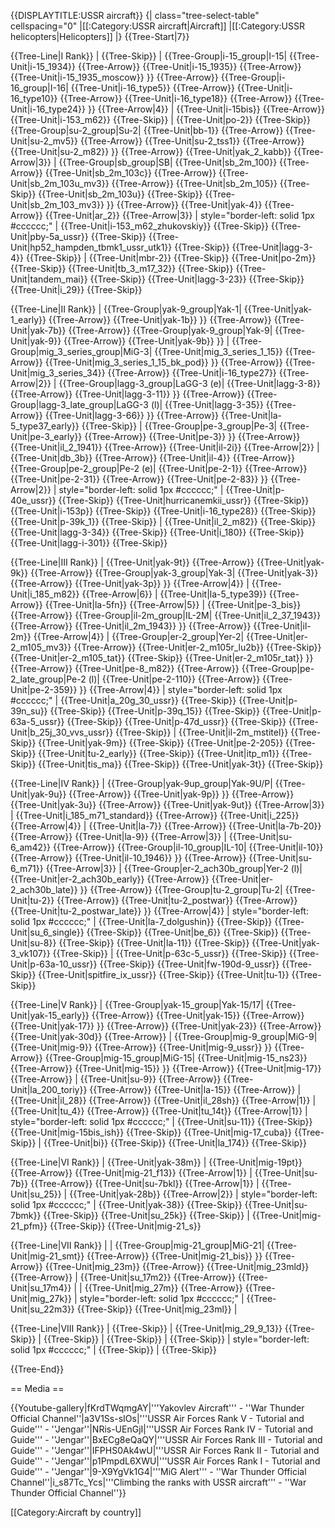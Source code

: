 {{DISPLAYTITLE:USSR aircraft}}
{| class="tree-select-table" cellspacing="0"
|[[:Category:USSR aircraft|Aircraft]]
|[[:Category:USSR helicopters|Helicopters]]
|}
{{Tree-Start|7}}

{{Tree-Line|I Rank}}
|
{{Tree-Skip}}
|
{{Tree-Group|i-15_group|I-15|
  {{Tree-Unit|i-15_1934}}
{{Tree-Arrow}}
{{Tree-Unit|i-15_1935}}
{{Tree-Arrow}}
{{Tree-Unit|i-15_1935_moscow}}
}}
{{Tree-Arrow}}
{{Tree-Group|i-16_group|I-16|
  {{Tree-Unit|i-16_type5}}
{{Tree-Arrow}}
{{Tree-Unit|i-16_type10}}
{{Tree-Arrow}}
{{Tree-Unit|i-16_type18}}
{{Tree-Arrow}}
{{Tree-Unit|i-16_type24}}
}}
{{Tree-Arrow|4}}
|
{{Tree-Unit|i-15bis}}
{{Tree-Arrow}}
{{Tree-Unit|i-153_m62}}
{{Tree-Skip}}
|
{{Tree-Unit|po-2}}
{{Tree-Skip}}
{{Tree-Group|su-2_group|Su-2|
  {{Tree-Unit|bb-1}}
{{Tree-Arrow}}
{{Tree-Unit|su-2_mv5}}
{{Tree-Arrow}}
{{Tree-Unit|su-2_tss1}}
{{Tree-Arrow}}
{{Tree-Unit|su-2_m82}}
}}
{{Tree-Arrow}}
{{Tree-Unit|yak_2_kabb}}
{{Tree-Arrow|3}}
|
{{Tree-Group|sb_group|SB|
  {{Tree-Unit|sb_2m_100}}
{{Tree-Arrow}}
{{Tree-Unit|sb_2m_103c}}
{{Tree-Arrow}}
{{Tree-Unit|sb_2m_103u_mv3}}
{{Tree-Arrow}}
{{Tree-Unit|sb_2m_105}}
{{Tree-Skip}}
{{Tree-Unit|sb_2m_103u}}
{{Tree-Skip}}
{{Tree-Unit|sb_2m_103_mv3}}
}}
{{Tree-Arrow}}
{{Tree-Unit|yak-4}}
{{Tree-Arrow}}
{{Tree-Unit|ar_2}}
{{Tree-Arrow|3}}
| style="border-left: solid 1px #cccccc;" |
{{Tree-Unit|i-153_m62_zhukovskiy}}
{{Tree-Skip}}
{{Tree-Unit|pby-5a_ussr}}
{{Tree-Skip}}
{{Tree-Unit|hp52_hampden_tbmk1_ussr_utk1}}
{{Tree-Skip}}
{{Tree-Unit|lagg-3-4}}
{{Tree-Skip}}
|
{{Tree-Unit|mbr-2}}
{{Tree-Skip}}
{{Tree-Unit|po-2m}}
{{Tree-Skip}}
{{Tree-Unit|tb_3_m17_32}}
{{Tree-Skip}}
{{Tree-Unit|tandem_mai}}
{{Tree-Skip}}
{{Tree-Unit|lagg-3-23}}
{{Tree-Skip}}
{{Tree-Unit|i_29}}
{{Tree-Skip}}

{{Tree-Line|II Rank}}
|
{{Tree-Group|yak-9_group|Yak-1|
  {{Tree-Unit|yak-1_early}}
{{Tree-Arrow}}
{{Tree-Unit|yak-1b}}
}}
{{Tree-Arrow}}
{{Tree-Unit|yak-7b}}
{{Tree-Arrow}}
{{Tree-Group|yak-9_group|Yak-9|
  {{Tree-Unit|yak-9}}
{{Tree-Arrow}}
{{Tree-Unit|yak-9b}}
}}
|
{{Tree-Group|mig_3_series_group|MiG-3|
  {{Tree-Unit|mig_3_series_1_15}}
{{Tree-Arrow}}
{{Tree-Unit|mig_3_series_1_15_bk_pod}}
}}
{{Tree-Arrow}}
{{Tree-Unit|mig_3_series_34}}
{{Tree-Arrow}}
{{Tree-Unit|i-16_type27}}
{{Tree-Arrow|2}}
|
{{Tree-Group|lagg-3_group|LaGG-3 (e)|
  {{Tree-Unit|lagg-3-8}}
{{Tree-Arrow}}
{{Tree-Unit|lagg-3-11}}
}}
{{Tree-Arrow}}
{{Tree-Group|lagg-3_late_group|LaGG-3 (l)|
  {{Tree-Unit|lagg-3-35}}
{{Tree-Arrow}}
{{Tree-Unit|lagg-3-66}}
}}
{{Tree-Arrow}}
{{Tree-Unit|la-5_type37_early}}
{{Tree-Skip}}
|
{{Tree-Group|pe-3_group|Pe-3|
  {{Tree-Unit|pe-3_early}}
{{Tree-Arrow}}
{{Tree-Unit|pe-3}}
}}
{{Tree-Arrow}}
{{Tree-Unit|il_2_1941}}
{{Tree-Arrow}}
{{Tree-Unit|il-2i}}
{{Tree-Arrow|2}}
|
{{Tree-Unit|db_3b}}
{{Tree-Arrow}}
{{Tree-Unit|il-4}}
{{Tree-Arrow}}
{{Tree-Group|pe-2_group|Pe-2 (e)|
  {{Tree-Unit|pe-2-1}}
{{Tree-Arrow}}
{{Tree-Unit|pe-2-31}}
{{Tree-Arrow}}
{{Tree-Unit|pe-2-83}}
}}
{{Tree-Arrow|2}}
| style="border-left: solid 1px #cccccc;" |
{{Tree-Unit|p-40e_ussr}}
{{Tree-Skip}}
{{Tree-Unit|hurricanemkii_ussr}}
{{Tree-Skip}}
{{Tree-Unit|i-153p}}
{{Tree-Skip}}
{{Tree-Unit|i-16_type28}}
{{Tree-Skip}}
{{Tree-Unit|p-39k_1}}
{{Tree-Skip}}
|
{{Tree-Unit|il_2_m82}}
{{Tree-Skip}}
{{Tree-Unit|lagg-3-34}}
{{Tree-Skip}}
{{Tree-Unit|i_180}}
{{Tree-Skip}}
{{Tree-Unit|lagg-i-301}}
{{Tree-Skip}}

{{Tree-Line|III Rank}}
|
{{Tree-Unit|yak-9t}}
{{Tree-Arrow}}
{{Tree-Unit|yak-9k}}
{{Tree-Arrow}}
{{Tree-Group|yak-3_group|Yak-3|
  {{Tree-Unit|yak-3}}
{{Tree-Arrow}}
{{Tree-Unit|yak-3p}}
}}
{{Tree-Arrow|4}}
|
{{Tree-Unit|i_185_m82}}
{{Tree-Arrow|6}}
|
{{Tree-Unit|la-5_type39}}
{{Tree-Arrow}}
{{Tree-Unit|la-5fn}}
{{Tree-Arrow|5}}
|
{{Tree-Unit|pe-3_bis}}
{{Tree-Arrow}}
{{Tree-Group|il-2m_group|IL-2M|
  {{Tree-Unit|il_2_37_1943}}
{{Tree-Arrow}}
{{Tree-Unit|il_2m_1943}}
}}
{{Tree-Arrow}}
{{Tree-Unit|il-2m}}
{{Tree-Arrow|4}}
|
{{Tree-Group|er-2_group|Yer-2|
  {{Tree-Unit|er-2_m105_mv3}}
{{Tree-Arrow}}
{{Tree-Unit|er-2_m105r_lu2b}}
{{Tree-Skip}}
{{Tree-Unit|er-2_m105_tat}}
{{Tree-Skip}}
{{Tree-Unit|er-2_m105r_tat}}
}}
{{Tree-Arrow}}
{{Tree-Unit|pe-8_m82}}
{{Tree-Arrow}}
{{Tree-Group|pe-2_late_group|Pe-2 (l)|
  {{Tree-Unit|pe-2-110}}
{{Tree-Arrow}}
{{Tree-Unit|pe-2-359}}
}}
{{Tree-Arrow|4}}
| style="border-left: solid 1px #cccccc;" |
{{Tree-Unit|a_20g_30_ussr}}
{{Tree-Skip}}
{{Tree-Unit|p-39n_su}}
{{Tree-Skip}}
{{Tree-Unit|p-39q_15}}
{{Tree-Skip}}
{{Tree-Unit|p-63a-5_ussr}}
{{Tree-Skip}}
{{Tree-Unit|p-47d_ussr}}
{{Tree-Skip}}
{{Tree-Unit|b_25j_30_vvs_ussr}}
{{Tree-Skip}}
|
{{Tree-Unit|il-2m_mstitel}}
{{Tree-Skip}}
{{Tree-Unit|yak-9m}}
{{Tree-Skip}}
{{Tree-Unit|pe-2-205}}
{{Tree-Skip}}
{{Tree-Unit|tu-2_early}}
{{Tree-Skip}}
{{Tree-Unit|itp_m1}}
{{Tree-Skip}}
{{Tree-Unit|tis_ma}}
{{Tree-Skip}}
{{Tree-Unit|yak-3t}}
{{Tree-Skip}}

{{Tree-Line|IV Rank}}
|
{{Tree-Group|yak-9up_group|Yak-9U/P|
  {{Tree-Unit|yak-9u}}
{{Tree-Arrow}}
{{Tree-Unit|yak-9p}}
}}
{{Tree-Arrow}}
{{Tree-Unit|yak-3u}}
{{Tree-Arrow}}
{{Tree-Unit|yak-9ut}}
{{Tree-Arrow|3}}
|
{{Tree-Unit|i_185_m71_standard}}
{{Tree-Arrow}}
{{Tree-Unit|i_225}}
{{Tree-Arrow|4}}
|
{{Tree-Unit|la-7}}
{{Tree-Arrow}}
{{Tree-Unit|la-7b-20}}
{{Tree-Arrow}}
{{Tree-Unit|la-9}}
{{Tree-Arrow|3}}
|
{{Tree-Unit|su-6_am42}}
{{Tree-Arrow}}
{{Tree-Group|il-10_group|IL-10|
  {{Tree-Unit|il-10}}
{{Tree-Arrow}}
{{Tree-Unit|il-10_1946}}
}}
{{Tree-Arrow}}
{{Tree-Unit|su-6_m71}}
{{Tree-Arrow|3}}
|
{{Tree-Group|er-2_ach30b_group|Yer-2 (l)|
  {{Tree-Unit|er-2_ach30b_early}}
{{Tree-Arrow}}
{{Tree-Unit|er-2_ach30b_late}}
}}
{{Tree-Arrow}}
{{Tree-Group|tu-2_group|Tu-2|
  {{Tree-Unit|tu-2}}
{{Tree-Arrow}}
{{Tree-Unit|tu-2_postwar}}
{{Tree-Arrow}}
{{Tree-Unit|tu-2_postwar_late}}
}}
{{Tree-Arrow|4}}
| style="border-left: solid 1px #cccccc;" |
{{Tree-Unit|la-7_dolgushin}}
{{Tree-Skip}}
{{Tree-Unit|su_6_single}}
{{Tree-Skip}}
{{Tree-Unit|be_6}}
{{Tree-Skip}}
{{Tree-Unit|su-8}}
{{Tree-Skip}}
{{Tree-Unit|la-11}}
{{Tree-Skip}}
{{Tree-Unit|yak-3_vk107}}
{{Tree-Skip}}
|
{{Tree-Unit|p-63c-5_ussr}}
{{Tree-Skip}}
{{Tree-Unit|p-63a-10_ussr}}
{{Tree-Skip}}
{{Tree-Unit|fw-190d-9_ussr}}
{{Tree-Skip}}
{{Tree-Unit|spitfire_ix_ussr}}
{{Tree-Skip}}
{{Tree-Unit|tu-1}}
{{Tree-Skip}}

{{Tree-Line|V Rank}}
|
{{Tree-Group|yak-15_group|Yak-15/17|
  {{Tree-Unit|yak-15_early}}
{{Tree-Arrow}}
{{Tree-Unit|yak-15}}
{{Tree-Arrow}}
{{Tree-Unit|yak-17}}
}}
{{Tree-Arrow}}
{{Tree-Unit|yak-23}}
{{Tree-Arrow}}
{{Tree-Unit|yak-30d}}
{{Tree-Arrow}}
|
{{Tree-Group|mig-9_group|MiG-9|
  {{Tree-Unit|mig-9}}
{{Tree-Arrow}}
{{Tree-Unit|mig-9_ussr}}
}}
{{Tree-Arrow}}
{{Tree-Group|mig-15_group|MiG-15|
  {{Tree-Unit|mig-15_ns23}}
{{Tree-Arrow}}
{{Tree-Unit|mig-15}}
}}
{{Tree-Arrow}}
{{Tree-Unit|mig-17}}
{{Tree-Arrow}}
|
{{Tree-Unit|su-9}}
{{Tree-Arrow}}
{{Tree-Unit|la_200_toriy}}
{{Tree-Arrow}}
{{Tree-Unit|la-15}}
{{Tree-Arrow}}
|
{{Tree-Unit|il_28}}
{{Tree-Arrow}}
{{Tree-Unit|il_28sh}}
{{Tree-Arrow|1}}
|
{{Tree-Unit|tu_4}}
{{Tree-Arrow}}
{{Tree-Unit|tu_14t}}
{{Tree-Arrow|1}}
| style="border-left: solid 1px #cccccc;" |
{{Tree-Unit|su-11}}
{{Tree-Skip}}
{{Tree-Unit|mig-15bis_ish}}
{{Tree-Skip}}
{{Tree-Unit|mig-17_cuba}}
{{Tree-Skip}}
|
{{Tree-Unit|bi}}
{{Tree-Skip}}
{{Tree-Unit|la_174}}
{{Tree-Skip}}

{{Tree-Line|VI Rank}}
|
{{Tree-Unit|yak-38m}}
|
{{Tree-Unit|mig-19pt}}
{{Tree-Arrow}}
{{Tree-Unit|mig-21_f13}}
{{Tree-Arrow|1}}
|
{{Tree-Unit|su-7b}}
{{Tree-Arrow}}
{{Tree-Unit|su-7bkl}}
{{Tree-Arrow|1}}
|
{{Tree-Unit|su_25}}
|
{{Tree-Unit|yak-28b}}
{{Tree-Arrow|2}}
| style="border-left: solid 1px #cccccc;" |
{{Tree-Unit|yak-38}}
{{Tree-Skip}}
{{Tree-Unit|su-7bmk}}
{{Tree-Skip}}
{{Tree-Unit|su_25k}}
{{Tree-Skip}}
|
{{Tree-Unit|mig-21_pfm}}
{{Tree-Skip}}
{{Tree-Unit|mig-21_s}}

{{Tree-Line|VII Rank}}
|
|
{{Tree-Group|mig-21_group|MiG-21|
  {{Tree-Unit|mig-21_smt}}
{{Tree-Arrow}}
{{Tree-Unit|mig-21_bis}}
}}
{{Tree-Arrow}}
{{Tree-Unit|mig_23m}}
{{Tree-Arrow}}
{{Tree-Unit|mig_23mld}}
{{Tree-Arrow}}
|
{{Tree-Unit|su_17m2}}
{{Tree-Arrow}}
{{Tree-Unit|su_17m4}}
|
|
{{Tree-Unit|mig_27m}}
{{Tree-Arrow}}
{{Tree-Unit|mig_27k}}
| style="border-left: solid 1px #cccccc;" |
{{Tree-Unit|su_22m3}}
{{Tree-Skip}}
{{Tree-Unit|mig_23ml}}
|

{{Tree-Line|VIII Rank}}
|
{{Tree-Skip}}
|
{{Tree-Unit|mig_29_9_13}}
{{Tree-Skip}}
|
{{Tree-Skip}}
|
{{Tree-Skip}}
|
{{Tree-Skip}}
| style="border-left: solid 1px #cccccc;" |
{{Tree-Skip}}
|
{{Tree-Skip}}

{{Tree-End}}

== Media ==

<!-- ''Excellent additions to the article would be video guides, screenshots from the game, and photos.'' -->

{{Youtube-gallery|fKrdTWqmgAY|'''Yakovlev Aircraft''' - ''War Thunder Official Channel''|a3V1Ss-sIOs|'''USSR Air Forces Rank V - Tutorial and Guide''' - ''Jengar''|NRis-UEnGjI|'''USSR Air Forces Rank IV - Tutorial and Guide''' - ''Jengar''|BxECg8eQaQY|'''USSR Air Forces Rank III - Tutorial and Guide''' - ''Jengar''|IFPHS0Ak4wU|'''USSR Air Forces Rank II - Tutorial and Guide''' - ''Jengar''|p1PmpdL6XWU|'''USSR Air Forces Rank I - Tutorial and Guide''' - ''Jengar''|9-X9YgVk1G4|'''MiG Alert''' - ''War Thunder Official Channel''|i_s87Tc_Ycs|'''Climbing the ranks with USSR aircraft'''  - ''War Thunder Official Channel''}}

[[Category:Aircraft by country]]
